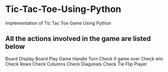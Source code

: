 # Tic-Tac-Toe-Using-Python
Implementation of Tic Tac Toe Game Using Python 


## All the actions involved in the game are listed below

Board
Display Board
Play Game
Handle Turn
Check if game over
Check win
Check Rows
Check Columns
Check Diagonals
Check Tie
Flip Player
